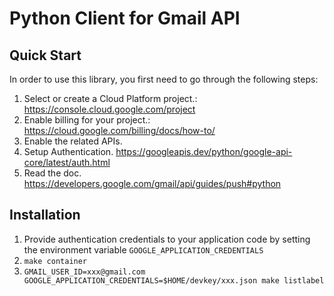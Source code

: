 
Python Client for Gmail API
==================================


Quick Start
-----------

In order to use this library, you first need to go through the following steps:

1. Select or create a Cloud Platform project.: https://console.cloud.google.com/project
2. Enable billing for your project.: https://cloud.google.com/billing/docs/how-to/
3. Enable the related APIs.
4. Setup Authentication. https://googleapis.dev/python/google-api-core/latest/auth.html
5. Read the doc. https://developers.google.com/gmail/api/guides/push#python

Installation
-----------
1. Provide authentication credentials to your application code by setting the environment variable `GOOGLE_APPLICATION_CREDENTIALS`
2. `make container`
3. `GMAIL_USER_ID=xxx@gmail.com GOOGLE_APPLICATION_CREDENTIALS=$HOME/devkey/xxx.json make listlabel`

